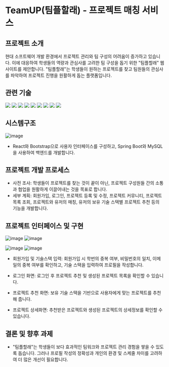 # TeamUP(팀플할래) - 프로젝트 매칭 서비스

## 프로젝트 소개


현대 소프트웨어 개발 환경에서 프로젝트 관리와 팀 구성의 어려움이 증가하고 있습니다. 이에 대응하여 학생들의 역량과 관심사를 고려한 팀 구성을 돕기 위한 "팀플할래" 웹사이트를 제안합니다. "팀플할래"는 학생들이 원하는 프로젝트를 찾고 팀원들의 관심사를 파악하여 프로젝트 진행을 원활하게 돕는 플랫폼입니다.


## 관련 기술


<img src="https://img.shields.io/badge/python-3776AB?style=for-the-badge&logo=python&logoColor=white"> <img src="https://img.shields.io/badge/java-FF160B?style=for-the-badge&logo=java&logoColor=white"> <img src="https://img.shields.io/badge/springboot-6DB33F?style=for-the-badge&logo=springboot&logoColor=white"> <img src="https://img.shields.io/badge/mysql-4479A1?style=for-the-badge&logo=mysql&logoColor=white"> <img src="https://img.shields.io/badge/jQuery-0769AD?style=for-the-badge&logo=jQuery&logoColor=white"> <img src="https://img.shields.io/badge/RestFulApi-3693F3?style=for-the-badge&logo=icloud&logoColor=white"> <img src="https://img.shields.io/badge/anaconda-44A833?style=for-the-badge&logo=anaconda&logoColor=white"> <img src="https://img.shields.io/badge/react-61DAFB?style=for-the-badge&logo=react&logoColor=white"> <img src="https://img.shields.io/badge/bootstrap-7952B3?style=for-the-badge&logo=bootstrap&logoColor=white">


## 시스템구조


![image](https://github.com/kchy0625/teamup/assets/56716209/f9a5b3f1-484b-4808-96bc-ebed686b1183)
- React와 Bootstrap으로 사용자 인터페이스를 구성하고, Spring Boot와 MySQL을 사용하여 백엔드를 개발합니다.


## 프로젝트 개발 프로세스


- 사전 조사: 학생들이 프로젝트를 찾는 것이 끝이 아닌, 프로젝트 구성원들 간의 소통과 협업을 원활하게 이끌어내는 것을 목표로 합니다.
- 세부 계획: 회원가입, 로그인, 프로젝트 등록 및 수정, 프로젝트 커뮤니티, 프로젝트 목록 조회, 프로젝트와 유저의 매칭, 유저의 보유 기술 스택별 프로젝트 추천 등의 기능을 개발합니다.


## 프로젝트 인터페이스 및 구현

![image](https://github.com/kchy0625/teamup/assets/56716209/05b3b485-2cba-4def-be25-7966d4acbac2)
![image](https://github.com/kchy0625/teamup/assets/56716209/25d6f8ce-0c77-437e-bf7e-8a6b3c1f48b1)

![image](https://github.com/kchy0625/teamup/assets/56716209/74cae24e-d7b0-489b-a8c4-700daf02f0e6)
![image](https://github.com/kchy0625/teamup/assets/56716209/411805a9-d179-4fd8-beb1-5d3f222490a3)


- 회원가입 및 기술스택 입력: 회원가입 시 학번의 중복 여부, 비밀번호의 일치, 이메일의 중복 여부를 확인하고, 기술 스택을 입력하여 프로필을 작성합니다.
 
- 로그인 화면: 로그인 후 프로젝트 추천 및 생성된 프로젝트 목록을 확인할 수 있습니다.
 
- 프로젝트 추천 화면: 보유 기술 스택을 기반으로 사용자에게 맞는 프로젝트를 추천해 줍니다.

- 프로젝트 상세화면: 추천받은 프로젝트와 생성된 프로젝트의 상세정보를 확인할 수 있습니다.

## 결론 및 향후 과제


- "팀플할래"는 학생들이 보다 효과적인 팀워크와 프로젝트 관리 경험을 쌓을 수 있도록 돕습니다. 그러나 프로필 작성의 정확성과 개인의 환경 및 스케줄 차이를 고려하여 더 많은 개선이 필요합니다.
